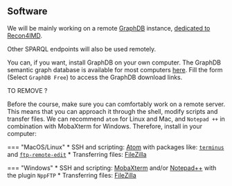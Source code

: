 ## Software

We will be mainly working on a remote [GraphDB](https://graphdb.ontotext.com/) instance, [dedicated to Recon4IMD](https://reconx.vital-it.ch/).

Other SPARQL endpoints will also be used remotely.

You can, if you want, install GraphDB on your own computer. The GraphDB semantic graph database is available for most computers [here](https://www.ontotext.com/products/graphdb/download/). Fill the form (Select `GraphDB Free`) to access the GraphDB download links.


TO REMOVE ?

Before the course, make sure you can comfortably work on a remote server. This means that you can approach it through the shell, modify scripts and transfer files. We can recommend `atom` for Linux and Mac, and `Notepad ++` in combination with MobaXterm for Windows. Therefore, install in your computer:

=== "MacOS/Linux"
    * SSH and scripting: [Atom](https://atom.io/) with packages like: [`terminus`](https://atom.io/packages/terminus) and [`ftp-remote-edit`](https://atom.io/packages/ftp-remote-edit)
    * Transferring files: [FileZilla](https://filezilla-project.org/)

=== "Windows"
    * SSH and scripting: [MobaXterm](https://mobaxterm.mobatek.net/ "get MobaXterm") and/or [Notepad++](https://notepad-plus-plus.org/downloads/) with the plugin `NppFTP`
    * Transferring files: [FileZilla](https://filezilla-project.org/)
